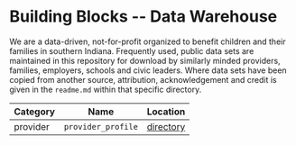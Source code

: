 
# Building Blocks -- Data Warehouse

We are a data-driven, not-for-profit organized to benefit children and their families in southern Indiana. Frequently used, public data sets are maintained in this repository for download by similarly minded providers, families, employers, schools and civic leaders. Where data sets have been copied from another source, attribution, acknowledgement and credit is given in the `readme.md` within that specific directory.

Category | Name | Location
----| ---|---------
provider | `provider_profile` | [directory](https://github.com/RobWiederstein/building_blocks_data/tree/main/provider_profiles)


